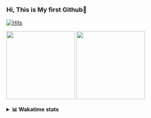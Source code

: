 ### Hi, This is My first Github👋
[![Hits](https://hits.seeyoufarm.com/api/count/incr/badge.svg?url=https%3A%2F%2Fgithub.com%2FJonghyun-Park1027&count_bg=%2379C83D&title_bg=%23555555&icon=&icon_color=%23E7E7E7&title=hits&edge_flat=false)](https://hits.seeyoufarm.com)
<br>

<!--[![Solved.ac Profile](http://mazassumnida.wtf/api/v2/generate_badge?boj=ppjjhh1027)](https://solved.ac/ppjjhh1027/)
-->
<p>
  <img height="180em" src="https://github-readme-stats-eight-rho-29.vercel.app/api?username=Jonghyun-Park1027&show_icons=true&include_all_commits=true&bg_color=30,e96443,904e95&title_color=fff&text_color=fff">
  <img height="180em" src="https://github-readme-stats-eight-rho-29.vercel.app/api/top-langs/?username=Jonghyun-Park1027&layout=compact&bg_color=30,e96443,904e95&title_color=fff&text_color=fff">


</p>
<details>
<summary><b>📊 Wakatime stats</b><br></summary>
<div>
<hr/>




<!--START_SECTION:waka-->
![Code Time](http://img.shields.io/badge/Code%20Time-467%20hrs%2044%20mins-blue)

![Profile Views](http://img.shields.io/badge/Profile%20Views-35-blue)

**🐱 My GitHub Data** 

> 📦 54.4 kB Used in GitHub's Storage 
 > 
> 🏆 168 Contributions in the Year 2023
 > 
> 🚫 Not Opted to Hire
 > 
> 📜 7 Public Repositories 
 > 
> 🔑 2 Private Repositories 
 > 
**I'm an Early 🐤** 

```text
🌞 Morning                30 commits          ████░░░░░░░░░░░░░░░░░░░░░   17.14 % 
🌆 Daytime                103 commits         ███████████████░░░░░░░░░░   58.86 % 
🌃 Evening                40 commits          ██████░░░░░░░░░░░░░░░░░░░   22.86 % 
🌙 Night                  2 commits           ░░░░░░░░░░░░░░░░░░░░░░░░░   01.14 % 
```
📅 **I'm Most Productive on Tuesday** 

```text
Monday                   20 commits          ███░░░░░░░░░░░░░░░░░░░░░░   11.43 % 
Tuesday                  46 commits          ███████░░░░░░░░░░░░░░░░░░   26.29 % 
Wednesday                12 commits          ██░░░░░░░░░░░░░░░░░░░░░░░   06.86 % 
Thursday                 14 commits          ██░░░░░░░░░░░░░░░░░░░░░░░   08.00 % 
Friday                   39 commits          ██████░░░░░░░░░░░░░░░░░░░   22.29 % 
Saturday                 17 commits          ██░░░░░░░░░░░░░░░░░░░░░░░   09.71 % 
Sunday                   27 commits          ████░░░░░░░░░░░░░░░░░░░░░   15.43 % 
```


📊 **This Week I Spent My Time On** 

```text
🕑︎ Time Zone: Asia/Seoul

💬 Programming Languages: 
Python                   8 hrs 25 mins       ███████████░░░░░░░░░░░░░░   44.25 % 
Jupyter                  5 hrs 39 mins       ███████░░░░░░░░░░░░░░░░░░   29.71 % 
Text                     3 hrs               ████░░░░░░░░░░░░░░░░░░░░░   15.77 % 
Markdown                 1 hr 13 mins        ██░░░░░░░░░░░░░░░░░░░░░░░   06.40 % 
GitIgnore file           25 mins             █░░░░░░░░░░░░░░░░░░░░░░░░   02.24 % 

🔥 Editors: 
VS Code                  11 hrs 40 mins      ███████████████░░░░░░░░░░   61.32 % 
PyCharm                  7 hrs 22 mins       ██████████░░░░░░░░░░░░░░░   38.68 % 

🐱‍💻 Projects: 
Codingtest               8 hrs 38 mins       ███████████░░░░░░░░░░░░░░   45.35 % 
fastcampus_codingstudy   2 hrs 3 mins        ███░░░░░░░░░░░░░░░░░░░░░░   10.78 % 
yolov8n                  1 hr 56 mins        ███░░░░░░░░░░░░░░░░░░░░░░   10.19 % 
ai_철도경진대회                1 hr 26 mins        ██░░░░░░░░░░░░░░░░░░░░░░░   07.61 % 
test                     1 hr 25 mins        ██░░░░░░░░░░░░░░░░░░░░░░░   07.50 % 

💻 Operating System: 
Windows                  19 hrs 3 mins       █████████████████████████   100.00 % 
```

**I Mostly Code in Jupyter Notebook** 

```text
Jupyter Notebook         6 repos             █████████████████░░░░░░░░   66.67 % 
HTML                     2 repos             ██████░░░░░░░░░░░░░░░░░░░   22.22 % 
C++                      1 repo              ███░░░░░░░░░░░░░░░░░░░░░░   11.11 % 
```




 Last Updated on 03/08/2023 18:33:44 UTC
<!--END_SECTION:waka-->
</details>



